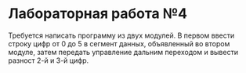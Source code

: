 # Лабораторная работа №4

Требуется написать программу из двух модулей. В первом ввести строку цифр
от 0 до 5 в сегмент данных, объявленный во втором модуле, затем передать
управление дальним переходом и вывести разност 2-й и 3-й цифр.
